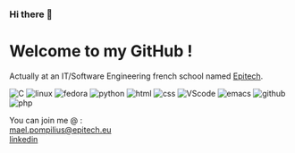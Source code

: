 ### Hi there 👋
<h1>Welcome to my GitHub !</br></h1>

Actually at an IT/Software Engineering french school named <a href="https://www.epitech.eu/">Epitech</a>.

![C](https://img.shields.io/badge/C-00599C?style=for-the-badge&logo=c&logoColor=white)
![linux](https://img.shields.io/badge/Linux-FCC624?style=for-the-badge&logo=linux&logoColor=black)
![fedora](https://img.shields.io/badge/Fedora-294172?style=for-the-badge&logo=fedora&logoColor=white)
![python](https://img.shields.io/badge/Python-FFD43B?style=for-the-badge&logo=python&logoColor=blue)
![html](https://img.shields.io/badge/HTML5-E34F26?style=for-the-badge&logo=html5&logoColor=white)
![css](https://img.shields.io/badge/CSS3-1572B6?style=for-the-badge&logo=css3&logoColor=white)
![VScode](https://img.shields.io/badge/Visual_Studio_Code-0078D4?style=for-the-badge&logo=visual%20studio%20code&logoColor=white)
![emacs](https://img.shields.io/badge/Emacs-%237F5AB6.svg?&style=for-the-badge&logo=gnu-emacs&logoColor=white)
![github](https://img.shields.io/badge/GitHub-100000?style=for-the-badge&logo=github&logoColor=white)
![php](https://img.shields.io/badge/php-%237F5AB6.svg?style=for-the-badge&logo=php&logoColor=white)

<!--
[![Readme Card](https://github-readme-stats.vercel.app/api/pin/?username=maillotdebenjamin&repo=my_rpg)](https://github.com/maillotdebenjamin/my_rpg)
[![Readme Card](https://github-readme-stats.vercel.app/api/pin/?username=maillotdebenjamin&repo=Python_project)](https://github.com/maillotdebenjamin/Python_project)
[![Readme Card](https://github-readme-stats.vercel.app/api/pin/?username=maillotdebenjamin&repo=Family_site)](https://github.com/maillotdebenjamin/Family_site)
[![Readme Card](https://github-readme-stats.vercel.app/api/pin/?username=maillotdebenjamin&repo=PHP)](https://github.com/maillotdebenjamin/PHP)
-->

You can join me @ :</br>
mael.pompilius@epitech.eu</br>
<a href="https://www.linkedin.com/in/ma%C3%ABl-pompilius-7b8114232">linkedin</a>

<!--
**pmael/pmael** is a ✨ _special_ ✨ repository because its `README.md` (this file) appears on your GitHub profile.

Here are some ideas to get you started:

- 🔭 I’m currently working on ...
- 🌱 I’m currently learning ...
- 👯 I’m looking to collaborate on ...
- 🤔 I’m looking for help with ...
- 💬 Ask me about ...
- 📫 How to reach me: ...
- 😄 Pronouns: ...
- ⚡ Fun fact: ...
-->
